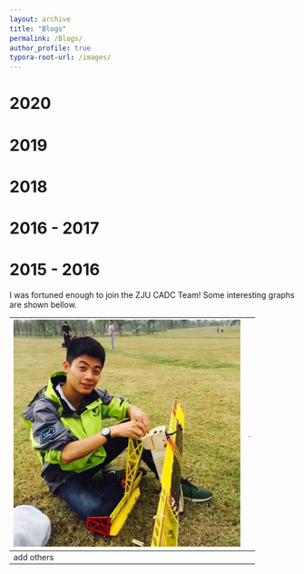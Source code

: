```yaml
---
layout: archive
title: "Blogs"
permalink: /Blogs/
author_profile: true
typora-root-url: /images/
---
```


# 2020



# 2019



# 2018



# 2016 - 2017



# 2015 - 2016

I was fortuned enough to join the ZJU CADC Team! Some interesting graphs are shown bellow.

| <img src="../images/CADC.jpeg" alt="0.5" style="zoom:50%;" /> | <img src="../images/CADC2.JPG" alt="0.5" style="zoom:12%;" /> |
| ------------------------------------------------------------ | ------------------------------------------------------------ |
| add others                                                   |                                                              |

